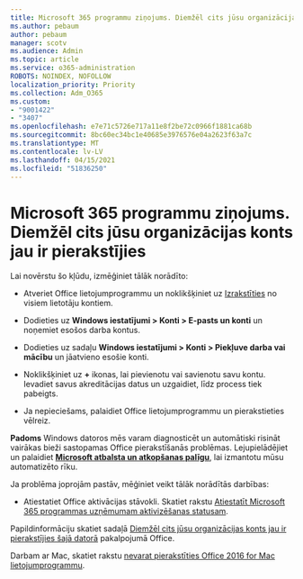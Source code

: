```yaml
---
title: Microsoft 365 programmu ziņojums. Diemžēl cits jūsu organizācijas konts jau ir pierakstījies
ms.author: pebaum
author: pebaum
manager: scotv
ms.audience: Admin
ms.topic: article
ms.service: o365-administration
ROBOTS: NOINDEX, NOFOLLOW
localization_priority: Priority
ms.collection: Adm_O365
ms.custom:
- "9001422"
- "3407"
ms.openlocfilehash: e7e71c5726e717a11e8f2be72c0966f1881ca68b
ms.sourcegitcommit: 8bc60ec34bc1e40685e3976576e04a2623f63a7c
ms.translationtype: MT
ms.contentlocale: lv-LV
ms.lasthandoff: 04/15/2021
ms.locfileid: "51836250"
---
```

# <a name="microsoft-365-apps-message---sorry-another-account-from-your-organization-is-already-signed-in"></a>Microsoft 365 programmu ziņojums. Diemžēl cits jūsu organizācijas konts jau ir pierakstījies

Lai novērstu šo kļūdu, izmēģiniet tālāk norādīto:

- Atveriet Office lietojumprogrammu un noklikšķiniet uz [Izrakstīties](https://support.office.com/article/sign-out-of-office-5a20dc11-47e9-4b6f-945d-478cb6d92071) no visiem lietotāju kontiem.

- Dodieties uz **Windows iestatījumi > Konti > E-pasts un konti** un noņemiet esošos darba kontus.

- Dodieties uz sadaļu **Windows iestatījumi > Konti > Piekļuve darba vai mācību** un jāatvieno esošie konti. 

- Noklikšķiniet uz **+** ikonas, lai pievienotu vai savienotu savu kontu. Ievadiet savus akreditācijas datus un uzgaidiet, līdz process tiek pabeigts.

- Ja nepieciešams, palaidiet Office lietojumprogrammu un pierakstieties vēlreiz. 

**Padoms** Windows datoros mēs varam diagnosticēt un automātiski risināt vairākas bieži sastopamas Office pierakstīšanās problēmas. Lejupielādējiet un palaidiet  **[Microsoft atbalsta un atkopšanas palīgu](https://aka.ms/SaRA-OfficeSignInScenario)**, lai izmantotu mūsu automatizēto rīku.

Ja problēma joprojām pastāv, mēģiniet veikt tālāk norādītās darbības: 

- Atiestatiet Office aktivācijas stāvokli. Skatiet rakstu [Atiestatīt Microsoft 365 programmas uzņēmumam aktivizēšanas statusam](https://docs.microsoft.com/office365/troubleshoot/activation/reset-office-365-proplus-activation-state).

Papildinformāciju skatiet sadaļā [Diemžēl cits jūsu organizācijas konts jau ir pierakstījies šajā datorā](https://docs.microsoft.com/office/troubleshoot/error-messages/another-account-already-signed-in) pakalpojumā Office.

Darbam ar Mac, skatiet rakstu [nevarat pierakstīties Office 2016 for Mac lietojumprogrammu](https://docs.microsoft.com/office365/troubleshoot/authentication/sign-in-to-office-2016-for-mac-fail).
